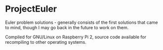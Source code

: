 # ProjectEuler
Euler problem solutions - generally consists of the first solutions that came to mind, though I may go back in the future to work on them.

Compiled for GNU/Linux on Raspberry Pi 2, source code available for recompiling to other operating systems.